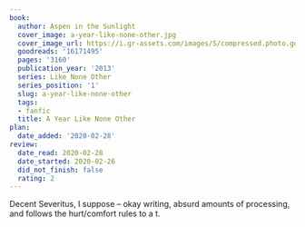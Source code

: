 ```yaml
---
book:
  author: Aspen in the Sunlight
  cover_image: a-year-like-none-other.jpg
  cover_image_url: https://i.gr-assets.com/images/S/compressed.photo.goodreads.com/books/1416158195l/16171495._SX98_.jpg
  goodreads: '16171495'
  pages: '3160'
  publication_year: '2013'
  series: Like None Other
  series_position: '1'
  slug: a-year-like-none-other
  tags:
  - fanfic
  title: A Year Like None Other
plan:
  date_added: '2020-02-28'
review:
  date_read: 2020-02-28
  date_started: 2020-02-26
  did_not_finish: false
  rating: 2
---
```


Decent Severitus, I suppose – okay writing, absurd amounts of processing, and follows the hurt/comfort rules to a t.
